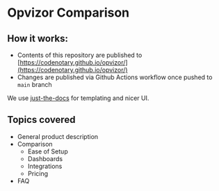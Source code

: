# Opvizor Comparison

## How it works:
- Contents of  this repository are published to [https://codenotary.github.io/opvizor/](https://codenotary.github.io/opvizor/)
- Changes are published via Github Actions workflow once pushed to `main` branch

We use [just-the-docs](https://just-the-docs.com/) for templating and nicer UI.

## Topics covered
 - General product description
 - Comparison
   - Ease of Setup
   - Dashboards
   - Integrations
   - Pricing
 - FAQ
 